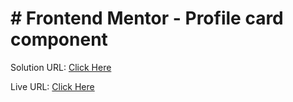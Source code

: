 <h1># Frontend Mentor - Profile card component</h1>

<p>Solution URL: <a href="https://www.frontendmentor.io/solutions/profile-card-component-htmlcss-aNc9mhOBdx">Click Here</a></p>

<p>Live URL: <a href="https://george199626.github.io/profile-card-component-main/">Click Here</a></p>
